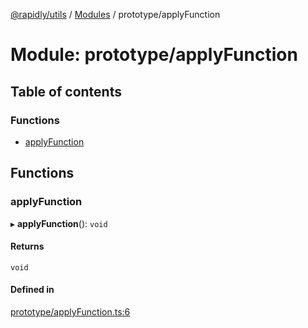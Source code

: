 [@rapidly/utils](../README.md) / [Modules](../modules.md) / prototype/applyFunction

# Module: prototype/applyFunction

## Table of contents

### Functions

- [applyFunction](prototype_applyFunction.md#applyfunction)

## Functions

### applyFunction

▸ **applyFunction**(): `void`

#### Returns

`void`

#### Defined in

[prototype/applyFunction.ts:6](https://github.com/canguser/rapidly-utils/blob/7d8bf42/main/prototype/applyFunction.ts#L6)
